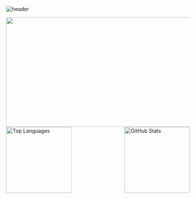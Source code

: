 ![header](https://capsule-render.vercel.app/api?color=black&type=Waving)

<a href="https://github.com/devxb/gitanimals">
<img
  src="https://render.gitanimals.org/farms/URsuyeon"
  width="600"
  height="300"
/>
</a>

<div style="display: flex; justify-content: space-between; align-items: center;">
  <img src="https://github-readme-stats.vercel.app/api/top-langs/?username=URsuyeon&theme=tokyonight&layout=compact&exclude_repo=FishyFish,docker-mastery-with-django,grid2demand,MachineLearningStatistics,MIA,PaddleOCR,dev-jeans" alt="Top Languages" height="180" />
  <img src="https://github-readme-stats.vercel.app/api?username=URsuyeon&count_private=true&show_icons=true&theme=radica" alt="GitHub Stats" height="180" />
</div>
